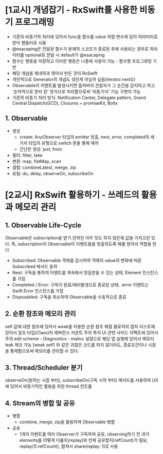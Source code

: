 # [1교시] 개념잡기 - RxSwift를 사용한 비동기 프로그래밍

+ 기존의 비동기적 처리에 있어서 func을 함수를 value 처럼 변수에 담아 파라미터로 받아 핸들러로 사용
+ @esacaping은 전달된 함수가 본체의 스코프가 종료된 후에 사용되는 경우로 파라미터를 optional로 전달 시 default가 @esacaping
+ 함수는 행동을 저장하고 이러한 행동은 나중에 사용이 가능 - 함수형 프로그래밍 기반
+ 해당 개념을 제네릭과 엮어서 만든 것이 RxSwift
+ 개인적으로 Generator의 개념도 섞인게 아닐까 싶음(iterator.next())
+ Observable이 이벤트를 발생시키면 옵저버의 관찰자가 그 순간을 감지하고 하고 '순차적으로 분리 된' 방식으로 처리함으로써 '비동기식' 기능 구현이 가능
+ 기존의 비동기 처리 방식: Notification Center, Delegate pattern, Grand Central Dispatch(GCD), Closures + promiseKit, Bolts

## 1. Observable
+ 생성
  + create: AnyObserver<T> 타입의 emitter 방출, next, error, completed의 세 가지 타입의 유형으로 switch 문을 통해 제어
  + 간단한 생성: just, from
+ 필터: filter, take
+ 변환: map, flatMap, scan
+ 결합: combineLatest, merge, zip
+ 유틸: do, delay, observeOn, subscribeOn

# [2교시] RxSwift 활용하기 - 쓰레드의 활용과 메모리 관리

## 1. Observable Life-Cycle
Observable은 subscription을 받기 전까진 아무 짓도 하지 않은채 값을 가지고만 있다.
즉, subscription이 Observable이 이벤트들을 방출하도록 해줄 방아쇠 역할을 한다
+ Subscribed: Observable 객체를 감시하여 객체의 value의 변화에 따른 Subscribed 메서드 동작
+ Next: 구독을 통하여 이벤트를 계속해서 방출받을 수 있는 상태, Element 인스턴스를 가짐
+ Completed / Error: 구독이 완료/에러발생으로 종료된 상태, .error 이벤트는 Swift.Error 인스턴스를 가짐
+ Disposabled: 구독을 취소하여 Observable을 수동적으로 종료

## 2. 순환 참조와 메모리 관리
self 값에 대한 참조에 있어서 weak를 이용한 순환 참조 해결
클로저의 캡처 리스트에 있어서 참조 타입(Class)의 레퍼런스 카운트 주의
특히 UI 관련 사이드 이펙트에 있어서 주의
edit scheme - Diagnostics - malloc 설정으로 해당 앱 실행에 있어서 메모리 leak 체크 가능
[weak self] 와 같은 귀찮은 코드를 하지 않더라도, 종료조건이나 시점을 통제함으로써 메모리를 관리할 수 있다.

## 3. Thread/Scheduler 분기
observeOn(원하는 시점 부터), subscribeOn(구독 시작 부터) 메서드를 사용하여 UX에 있어서 비동기적인 활용을 위한 thread 컨트롤

## 4. Stream의 병합 및 공유
+ 병합
  + combine, merge, zip을 활용하여 Observable 병합
+ 공유
  + 1개의 이벤트를 여러 Observer가 구독하여 공유, observing하기 전 과거 elements를 어떻게 다룰지(replay)와 언제 공유할지(refCount)가 필요, replay(1).refCount(), 합쳐서 share(replay: 1)로 사용






